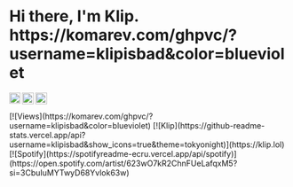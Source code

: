 <h1> Hi there, I'm Klip. <img>https://komarev.com/ghpvc/?username=klipisbad&color=blueviolet</img></h1>

<a href="https://klip.lol">
  <img align="left" alt="Website" width="20px" src="https://raw.githubusercontent.com/klipisbad/klipisbad/main/website.svg" />
</a>
<a href="https://twitter.com/klipisbad">
  <img align="left" alt="Twitter" width="21px" src="https://raw.githubusercontent.com/klipisbad/klipisbad/main/twitter.svg" />
</a>
<a href="https://discord.klip.lol">
  <img align="left" alt="Discord" width="21px" src="https://raw.githubusercontent.com/klipisbad/klipisbad/main/discord-round.svg" />
</a>

<br />
<br />
[![Views](https://komarev.com/ghpvc/?username=klipisbad&color=blueviolet)
[![Klip](https://github-readme-stats.vercel.app/api?username=klipisbad&show_icons=true&theme=tokyonight)](https://klip.lol)
[![Spotify](https://spotifyreadme-ecru.vercel.app/api/spotify)](https://open.spotify.com/artist/623wO7kR2ChnFUeLafqxM5?si=3CbuIuMYTwyD68Yvlok63w)
